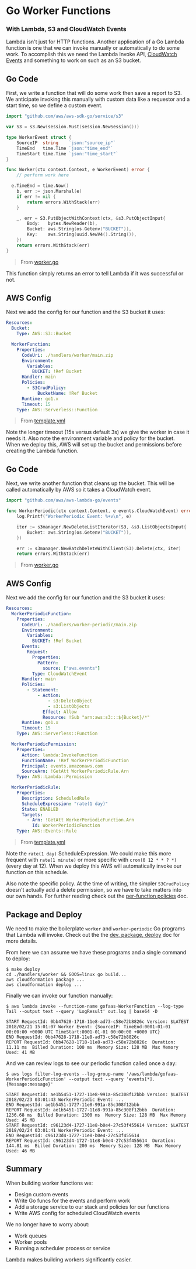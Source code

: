 # Go Worker Functions
### With Lambda, S3 and CloudWatch Events

Lambda isn't just for HTTP functions. Another application of a Go Lambda function is one that we can invoke manually or automatically to do some work. To accomplish this we need the Lambda Invoke API, [CloudWatch Events](https://docs.aws.amazon.com/AmazonCloudWatch/latest/events/ScheduledEvents.html) and something to work on such as an S3 bucket.

## Go Code

First, we write a function that will do some work then save a report to S3. We anticipate invoking this manually with custom data like a requestor and a start time, so we define a custom event.

```go
import "github.com/aws/aws-sdk-go/service/s3"

var S3 = s3.New(session.Must(session.NewSession()))

type WorkerEvent struct {
	SourceIP  string    `json:"source_ip"`
	TimeEnd   time.Time `json:"time_end"`
	TimeStart time.Time `json:"time_start"`
}

func Worker(ctx context.Context, e WorkerEvent) error {
	// perform work here

  e.TimeEnd = time.Now()
	b, err := json.Marshal(e)
	if err != nil {
		return errors.WithStack(err)
	}

	_, err = S3.PutObjectWithContext(ctx, &s3.PutObjectInput{
		Body:   bytes.NewReader(b),
		Bucket: aws.String(os.Getenv("BUCKET")),
		Key:    aws.String(uuid.NewV4().String()),
	})
	return errors.WithStack(err)
}
```
> From [worker.go](worker.go)

This function simply returns an error to tell Lambda if it was successful or not.

## AWS Config

Next we add the config for our function and the S3 bucket it uses:

```yaml
Resources:
  Bucket:
    Type: AWS::S3::Bucket

  WorkerFunction:
    Properties:
      CodeUri: ./handlers/worker/main.zip
      Environment:
        Variables:
          BUCKET: !Ref Bucket
      Handler: main
      Policies:
        - S3CrudPolicy:
            BucketName: !Ref Bucket
      Runtime: go1.x
      Timeout: 15
    Type: AWS::Serverless::Function
```
> From [template.yml](template.yml)

Note the longer timeout (15s versus default 3s) we give the worker in case it needs it. Also note the environment variable and policy for the bucket. When we deploy this, AWS will set up the bucket and permissions before creating the Lambda function.

## Go Code

Next, we write another function that cleans up the bucket. This will be called automatically by AWS so it takes a CloudWatch event.

```go
import "github.com/aws/aws-lambda-go/events"

func WorkerPeriodic(ctx context.Context, e events.CloudWatchEvent) error {
	log.Printf("WorkerPeriodic Event: %+v\n", e)

	iter := s3manager.NewDeleteListIterator(S3, &s3.ListObjectsInput{
		Bucket: aws.String(os.Getenv("BUCKET")),
	})

	err := s3manager.NewBatchDeleteWithClient(S3).Delete(ctx, iter)
	return errors.WithStack(err)
```
> From [worker.go](worker.go)

## AWS Config

Next we add the config for our function and the S3 bucket it uses:

```yaml
Resources:
  WorkerPeriodicFunction:
    Properties:
      CodeUri: ./handlers/worker-periodic/main.zip
      Environment:
        Variables:
          BUCKET: !Ref Bucket
      Events:
        Request:
          Properties:
            Pattern:
              source: ["aws.events"]
          Type: CloudWatchEvent
      Handler: main
      Policies:
        - Statement:
            - Action:
                - s3:DeleteObject
                - s3:ListObjects
              Effect: Allow
              Resource: !Sub "arn:aws:s3:::${Bucket}/*"
      Runtime: go1.x
      Timeout: 15
    Type: AWS::Serverless::Function

  WorkerPeriodicPermission:
    Properties:
      Action: lambda:InvokeFunction
      FunctionName: !Ref WorkerPeriodicFunction
      Principal: events.amazonaws.com
      SourceArn: !GetAtt WorkerPeriodicRule.Arn
    Type: AWS::Lambda::Permission

  WorkerPeriodicRule:
    Properties:
      Description: ScheduledRule
      ScheduleExpression: "rate(1 day)"
      State: ENABLED
      Targets:
        - Arn: !GetAtt WorkerPeriodicFunction.Arn
          Id: WorkerPeriodicFunction
    Type: AWS::Events::Rule
```
> From [template.yml](template.yml)

Note the `rate(1 day)` ScheduleExpression. We could make this more frequent with `rate(1 minute)` or more specific with `cron(0 12 * * ? *)` (every day at 12). When we deploy this AWS will automatically invoke our function on this schedule.

Also note the specific policy. At the time of writing, the simpler `S3CrudPolicy` doesn't actually add a delete permission, so we have to take matters into our own hands. For further reading check out the [per-function policies](docs/per-function-policies.md) doc.

## Package and Deploy

We need to make the boilerplate `worker` and `worker-periodic` Go programs that Lambda will invoke. Check out the the [dev, package, deploy](dev-package-deploy.md) doc for more details.

From here we can assume we have these programs and a single command to deploy:

```console
$ make deploy
cd ./handlers/worker && GOOS=linux go build...
aws cloudformation package ...
aws cloudformation deploy ...
```

Finally we can invoke our function manually:

```console
$ aws lambda invoke --function-name gofaas-WorkerFunction --log-type Tail --output text --query 'LogResult' out.log | base64 -D

START RequestId: 0bb47628-1718-11e8-ad73-c58e72b8826c Version: $LATEST
2018/02/21 15:01:07 Worker Event: {SourceIP: TimeEnd:0001-01-01 00:00:00 +0000 UTC TimeStart:0001-01-01 00:00:00 +0000 UTC}
END RequestId: 0bb47628-1718-11e8-ad73-c58e72b8826c
REPORT RequestId: 0bb47628-1718-11e8-ad73-c58e72b8826c  Duration: 11.11 ms  Billed Duration: 100 ms  Memory Size: 128 MB  Max Memory Used: 41 MB
```

And we can review logs to see our periodic function called once a day:

```console
$ aws logs filter-log-events --log-group-name '/aws/lambda/gofaas-WorkerPeriodicFunction' --output text --query 'events[*].{Message:message}'

START RequestId: ae1b5451-1727-11e8-991a-85c308f12bbb Version: $LATEST
2018/02/23 03:01:43 WorkerPeriodic Event: ...
END RequestId: ae1b5451-1727-11e8-991a-85c308f12bbb
REPORT RequestId: ae1b5451-1727-11e8-991a-85c308f12bbb  Duration: 1236.68 ms  Billed Duration: 1300 ms  Memory Size: 128 MB  Max Memory Used: 45 MB	
START RequestId: c96123d4-1727-11e8-b0e4-27c53f455614 Version: $LATEST
2018/02/24 03:01:41 WorkerPeriodic Event: ...
END RequestId: c96123d4-1727-11e8-b0e4-27c53f455614
REPORT RequestId: c96123d4-1727-11e8-b0e4-27c53f455614  Duration: 144.81 ms  Billed Duration: 200 ms  Memory Size: 128 MB  Max Memory Used: 46 MB	
```

## Summary

When building worker functions we:

- Design custom events
- Write Go funcs for the events and perform work
- Add a storage service to our stack and policies for our functions
- Write AWS config for scheduled CloudWatch events

We no longer have to worry about:

- Work queues
- Worker pools
- Running a scheduler process or service

Lambda makes building workers significantly easier.